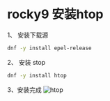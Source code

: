 # rocky9 安装htop

1、 安装下载源

```bash
dnf -y install epel-release 
```



2、 安装 stop

```bash
dnf -y install htop
```



3、安装完成
![htop](./rocky9_install_htop.assets/htop.png)